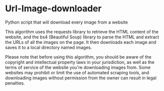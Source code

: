 # Url-Image-downloader
Python script that will download every image from a website

This algorithm uses the requests library to retrieve the HTML content of the website, and the bs4 (Beautiful Soup) library to parse the HTML and extract the URLs of all the images on the page. It then downloads each image and saves it to a local directory named images.

Please note that before using this algorithm, you should be aware of the copyright and intellectual property laws in your jurisdiction, as well as the terms of service of the website you're downloading images from. Some websites may prohibit or limit the use of automated scraping tools, and downloading images without permission from the owner can result in legal penalties.
